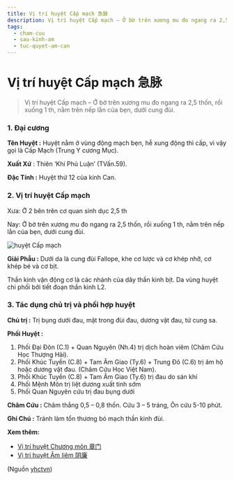 ```yaml
---
title: Vị trí huyệt Cấp mạch 急脉
description: Vị trí huyệt Cấp mạch – Ở bờ trên xương mu đo ngang ra 2,5 thốn, rồi xuống 1 th, nằm trên nếp lằn của bẹn, dưới cung đùi.
tags:
  - cham-cuu
  - sau-kinh-am
  - tuc-quyet-am-can
---
```


# Vị trí huyệt Cấp mạch 急脉 

> Vị trí huyệt Cấp mạch – Ở bờ trên xương mu đo ngang ra 2,5 thốn, rồi xuống 1 th, nằm trên nếp lằn của bẹn, dưới cung đùi.

### 1. Đại cương

**Tên Huyệt :** Huyệt nằm ở vùng động mạch bẹn, hễ xung động thì cấp, vì vậy gọi là Cấp Mạch (Trung Y cương Mục).

**Xuất Xứ** : Thiên ‘Khí Phủ Luận’ (TVấn.59).

**Đặc Tính :** Huyệt thứ 12 của kinh Can.

### 2. Vị trí huyệt Cấp mạch

Xưa: Ở 2 bên trên cơ quan sinh dục 2,5 th

Nay: Ở bờ trên xương mu đo ngang ra 2,5 thốn, rồi xuống 1 th, nằm trên nếp lằn của bẹn, dưới cung đùi.

![huyệt Cấp mạch](/imgs/yhctvn/huyet-cap-mach-300x169.jpg)

**Giải Phẫu :** Dưới da là cung đùi Fallope, khe cơ lược và cơ khép nhỡ, cơ khép bé và cơ bịt.

Thần kinh vận động cơ là các nhánh của dây thần kinh bịt. Da vùng huyệt chi phối bởi tiết đoạn thần kinh L2.

### 3. Tác dụng chủ trị và phối hợp huyệt

**Chủ trị :** Trị bụng dưới đau, mặt trong đùi đau, dương vật đau, tử cung sa.

**Phối Huyệt :**

1. Phối Đại Đôn (C.1) + Quan Nguyên (Nh.4) trị dịch hoàn viêm (Châm Cứu Học Thượng Hải).
2. Phối Khúc Tuyền (C.8) + Tam Âm Giao (Ty.6) + Trung Đô (C.6) trị âm hộ hoặc dương vật đau. (Châm Cứu Học Việt Nam).
3. Phối Khúc Tuyền (C.8) + Tam Âm Giao (Ty.6) trị đau do sán khí
4. Phối Mệnh Môn trị liệt dương xuất tinh sớm
5. Phối Quan Nguyên cứu trị đau bụng dưới

**Châm Cứu :** Châm thẳng 0,5 – 0,8 thốn. Cứu 3 – 5 tráng, Ôn cứu 5-10 phút.

**Ghi Chú :** Tránh làm tổn thương bó mạch thần kinh đùi.

**Xem thêm:**

* [Vị trí huyệt Chương môn 章门](/yhctvn/vi-tri-huyet-chuong-mon-%e7%ab%a0%e9%97%a8)
* [Vị trí huyệt Âm liêm 阴廉](/yhctvn/vi-tri-huyet-am-liem-%e9%98%b4%e5%bb%89)

(Nguồn <a href="https://yhctvn.com/vi-tri-huyet-cap-mach-急脉/" target="_blank">yhctvn</a>)

